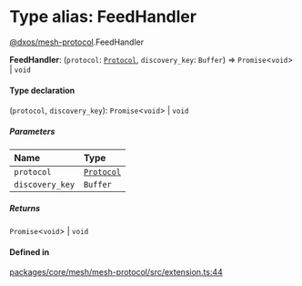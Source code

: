 # Type alias: FeedHandler

[@dxos/mesh-protocol](../modules/dxos_mesh_protocol.md).FeedHandler

 **FeedHandler**: (`protocol`: [`Protocol`](../classes/dxos_mesh_protocol.Protocol.md), `discovery_key`: `Buffer`) => `Promise`<`void`\> \| `void`

#### Type declaration

(`protocol`, `discovery_key`): `Promise`<`void`\> \| `void`

##### Parameters

| Name | Type |
| :------ | :------ |
| `protocol` | [`Protocol`](../classes/dxos_mesh_protocol.Protocol.md) |
| `discovery_key` | `Buffer` |

##### Returns

`Promise`<`void`\> \| `void`

#### Defined in

[packages/core/mesh/mesh-protocol/src/extension.ts:44](https://github.com/dxos/dxos/blob/main/packages/core/mesh/mesh-protocol/src/extension.ts#L44)
